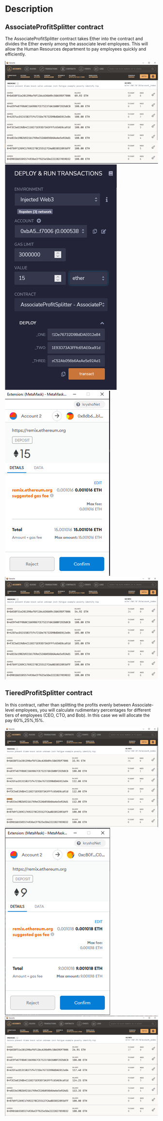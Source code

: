 # Description
## AssociateProfitSplitter contract

The AssociateProfitSplitter contract takes Ether into the contract and divides the Ether evenly among the associate level employees. This will allow the Human Resources department to pay employees quickly and efficiently.

![Initial Balances](Images/Initial_balance.png)
![Deploying Contract](Images/Deploy_1.png)
![Deposit](Images/Deposit_1.png)
![Final Balance](Images/Balances_1.png)

## TieredProfitSplitter contract

In this contract, rather than splitting the profits evenly between Associate-level employees, you will calculate rudimentary percentages for different tiers of employees (CEO, CTO, and Bob). In this case we will allocate the pay 60%,25%,15%. 

![Inital Balance](Images/Balances_2.png)
![Deposit_2](Images/Deposit_2.png)
![Final_balances](Images/Final_balances_2.png)





 
